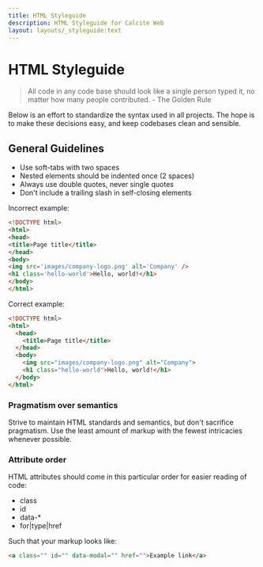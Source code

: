 ```yaml
---
title: HTML Styleguide
description: HTML Styleguide for Calcite Web
layout: layouts/_styleguide:text
---
```


# HTML Styleguide

>All code in any code base should look like a single person typed it, no matter how many people contributed. - The Golden Rule

Below is an effort to standardize the syntax used in all projects. The hope is to make these decisions easy, and keep codebases clean and sensible.

## General Guidelines

- Use soft-tabs with two spaces
- Nested elements should be indented once (2 spaces)
- Always use double quotes, never single quotes
- Don't include a trailing slash in self-closing elements

Incorrect example:

```html
<!DOCTYPE html>
<html>
<head>
<title>Page title</title>
</head>
<body>
<img src='images/company-logo.png' alt='Company' />
<h1 class='hello-world'>Hello, world!</h1>
</body>
</html>
```

Correct example:

```html
<!DOCTYPE html>
<html>
  <head>
    <title>Page title</title>
  </head>
  <body>
    <img src="images/company-logo.png" alt="Company">
    <h1 class="hello-world">Hello, world!</h1>
  </body>
</html>
```

### Pragmatism over semantics

Strive to maintain HTML standards and semantics, but don't sacrifice pragmatism. Use the least amount of markup with the fewest intricacies whenever possible.

### Attribute order

HTML attributes should come in this particular order for easier reading of code:

- class
- id
- data-*
- for|type|href

Such that your markup looks like:

```html
<a class="" id="" data-modal="" href="">Example link</a>
```
